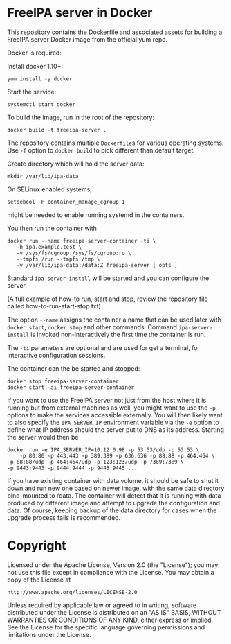 # FreeIPA server in Docker

This repository contains the Dockerfile and associated assets for
building a FreeIPA server Docker image from the official yum repo.

Docker is required:

Install docker 1.10+:

    yum install -y docker

Start the service:

    systemctl start docker

To build the image, run in the root of the repository:

    docker build -t freeipa-server .

The repository contains multiple `Dockerfile`s for various
operating systems. Use `-f` option to `docker build` to pick
different than default target.

Create directory which will hold the server data:

    mkdir /var/lib/ipa-data

On SELinux enabled systems,

    setsebool -P container_manage_cgroup 1

might be needed to enable running systemd in the containers.

You then run the container with

    docker run --name freeipa-server-container -ti \
       -h ipa.example.test \
       -v /sys/fs/cgroup:/sys/fs/cgroup:ro \
       --tmpfs /run --tmpfs /tmp \
       -v /var/lib/ipa-data:/data:Z freeipa-server [ opts ]

Standard `ipa-server-install` will be started and you can configure
the server.

(A full example of how-to run, start and stop, review the repository file
called how-to-run-start-stop.txt)

The option `--name` assigns the container a name that can be used
later with `docker start`, `docker stop` and other commands.
Command `ipa-server-install` is invoked non-interactively the first
time the container is run.

The `-ti` parameters are optional and are used for get a terminal,
for interactive configuration sessions.

The container can the be started and stopped:

    docker stop freeipa-server-container
    docker start -ai freeipa-server-container

If you want to use the FreeIPA server not just from the host
where it is running but from external machines as well, you
might want to use the `-p` options to make the services accessible
externally. You will then likely want to also specify the
`IPA_SERVER_IP` environment variable via the `-e` option to
define what IP address should the server put to DNS as its
address. Starting the server would then be

    docker run -e IPA_SERVER_IP=10.12.0.98 -p 53:53/udp -p 53:53 \
        -p 80:80 -p 443:443 -p 389:389 -p 636:636 -p 88:88 -p 464:464 \
	-p 88:88/udp -p 464:464/udp -p 123:123/udp -p 7389:7389 \
	-p 9443:9443 -p 9444:9444 -p 9445:9445 ...

If you have existing container with data volume, it should be safe
to shut it down and run new one based on newer image, with the same
data directory bind-mounted to /data. The container will detect
that it is running with data produced by different image and attempt
to upgrade the configuration and data. Of course, keeping backup
of the data directory for cases when the upgrade process fails
is recommended.

# Copyright 

Licensed under the Apache License, Version 2.0 (the "License");
you may not use this file except in compliance with the License.
You may obtain a copy of the License at

    http://www.apache.org/licenses/LICENSE-2.0

Unless required by applicable law or agreed to in writing, software
distributed under the License is distributed on an "AS IS" BASIS,
WITHOUT WARRANTIES OR CONDITIONS OF ANY KIND, either express or implied.
See the License for the specific language governing permissions and
limitations under the License.
